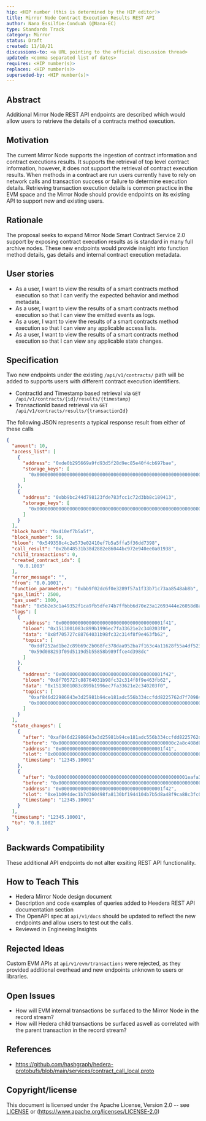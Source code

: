 ```yaml
---
hip: <HIP number (this is determined by the HIP editor)>
title: Mirror Node Contract Execution Results REST API
author: Nana Essilfie-Conduah (@Nana-EC)
type: Standards Track
category: Mirror
status: Draft
created: 11/18/21
discussions-to: <a URL pointing to the official discussion thread>
updated: <comma separated list of dates>
requires: <HIP number(s)>
replaces: <HIP number(s)>
superseded-by: <HIP number(s)>
---
```


## Abstract

Additional Mirror Node REST API endpoints are described which would allow users to retrieve the details of a contracts method execution.

## Motivation

The current Mirror Node supports the ingestion of contract information and contract executions results.
It supports the retrieval of top level contract information, however, it does not support the retrieval of contract execution results.
When methods in a contract are run users currently have to rely on network calls and transaction success or failure to determine execution details.
Retrieving transaction execution details is common practice in the EVM space and the Mirror Node should provide endpoints on its existing API to support new and existing users.

## Rationale

The proposal seeks to expand Mirror Node Smart Contract Service 2.0 support by exposing contract execution results as is standard in many full archive nodes.
These new endpoints would provide insight into function method details, gas details and internal contract execution metadata.

## User stories

- As a user, I want to view the results of a smart contracts method execution so that I can verify the expected behavior and method metadata.
- As a user, I want to view the results of a smart contracts method execution so that I can view the emitted events as logs.
- As a user, I want to view the results of a smart contracts method execution so that I can view any applicable access lists.
- As a user, I want to view the results of a smart contracts method execution so that I can view any applicable state changes.

## Specification

Two new endpoints under the existing `/api/v1/contracts/` path will be added to supports users with different contract execution identifiers.

- ContractId and Timestamp based retrieval via `GET /api/v1/contracts/{id}/results/{timestamp}`
- TransactionId  based retrieval via `GET /api/v1/contracts/results/{transactionId}`

The following JSON represents a typical response result from either of these calls
```json
{
  "amount": 10,
  "access_list": [
    {
      "address": "0xde0b295669a9fd93d5f28d9ec85e40f4cb697bae",
      "storage_keys": [
        "0x0000000000000000000000000000000000000000000000000000000000000003"
      ]
    },
    {
      "address": "0xbb9bc244d798123fde783fcc1c72d3bb8c189413",
      "storage_keys": [
        "0x0000000000000000000000000000000000000000000000000000000000000007"
      ]
    }
  ],
  "block_hash": "0x410ef7b5a5f",
  "block_number": 50,
  "bloom": "0x549358c4c2e573e02410ef7b5a5ffa5f36dd7398",
  "call_result": "0x2b048531b38d2882e86044bc972e940ee0a01938",
  "child_transactions": 0,
  "created_contract_ids": [
    "0.0.1003"
  ],
  "error_message": "",
  "from": "0.0.1001",
  "function_parameters": "0xbb9f02dc6f0e3289f57a1f33b71c73aa8548ab8b",
  "gas_limit": 2500,
  "gas_used": 1000,
  "hash": "0x5b2e3c1a49352f1ca9fb5dfe74b7ffbbb6d70e23a12693444e26058d8a8e6296",
  "logs": [
    {
      "address": "0x0000000000000000000000000000000000001f41",
      "bloom": "0x1513001083c899b1996ec7fa33621e2c340203f0",
      "data": "0x8f705727c88764031b98fc32c314f8f9e463fb62",
      "topics": [
        "0xddf252ad1be2c89b69c2b068fc378daa952ba7f163c4a11628f55a4df523b3ef",
        "0x59d088293f09d5119d5b55858b989ffce4d398dc"
      ]
    },
    {
      "address": "0x0000000000000000000000000000000000001f42",
      "bloom": "0x8f705727c88764031b98fc32c314f8f9e463fb62",
      "data": "0x1513001083c899b1996ec7fa33621e2c340203f0",
      "topics": [
        "0xaf846d22986843e3d25981b94ce181adc556b334ccfdd8225762d7f709841df0",
        "0x0000000000000000000000000000000000000000000000000000000000000765"
      ]
    }
  ],
  "state_changes": [
    {
      "after": "0xaf846d22986843e3d25981b94ce181adc556b334ccfdd8225762d7f709841df0",
      "before": "0x000000000000000000000000000000000000000000c2a8c408d0e29d623347c5",
      "address": "0x0000000000000000000000000000000000001f41",
      "slot": "0x0000000000000000000000000000000000000000000000000000000000000002",
      "timestamp": "12345.10001"
    },
    {
      "after": "0x000000000000000000000000000000000000000000000001eafa3aaed1d27246",
      "before": "0x0000000000000000000000000000000000000000000000000000000000000000",
      "address": "0x0000000000000000000000000000000000001f42",
      "slot": "0xe1b094dec1b7d360498fa8130bf1944104b7b5d8a48f9ca88c3fc0f96c2d7225",
      "timestamp": "12345.10001"
    }
  ],
  "timestamp": "12345.10001",
  "to": "0.0.1002"
}
```

## Backwards Compatibility

These additional API endpoints do not alter exsiting REST API functionality.

## How to Teach This

- Hedera Mirror Node design document
- Description and code examples of queries added to Heedera REST API documentation section
- The OpenAPI spec at `api/v1/docs` should be updated to reflect the new endpoints and allow users to test out the calls.
- Reviewed in Engineeing Insights


## Rejected Ideas

Custom EVM APIs at `api/v1/evm/transactions` were rejected, as they provided additional overhead and new endpoints unknown to users or libraries.

## Open Issues

- How will EVM internal transactions be surfaced to the Mirror Node in the record stream?
- How will Hedera child transactions be surfaced aswell as correlated with the parent transaction in the record stream?

## References

- https://github.com/hashgraph/hedera-protobufs/blob/main/services/contract_call_local.proto

## Copyright/license

This document is licensed under the Apache License, Version 2.0 -- see [LICENSE](../LICENSE) or (https://www.apache.org/licenses/LICENSE-2.0)
